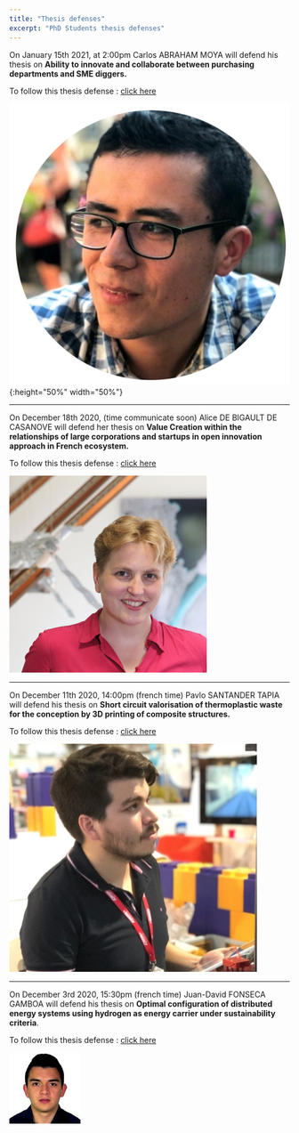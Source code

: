 ```yaml
---
title: "Thesis defenses"
excerpt: "PhD Students thesis defenses"
---
```


On January 15th 2021, at 2:00pm Carlos ABRAHAM MOYA will defend his thesis on **Ability to innovate and collaborate between purchasing departments and SME diggers.**

To follow this thesis defense : [click here](https://teams.microsoft.com/l/meetup-join/19%3ameeting_MGRhMWNkOTgtYTIxMC00NzAxLTlmMTktMGQ5YjNmMzFlZTJm%40thread.v2/0?context=%7b%22Tid%22%3a%22158716cf-46b9-48ca-8c49-c7bb67e575f3%22%2c%22Oid%22%3a%22ef775f99-31a0-4624-843e-c5f00d08f72f%22%7d) 


![Illustration](/assets/images/post/Carlos-Moya.png){:height="50%" width="50%"}


----------

On December 18th 2020, (time communicate soon) Alice DE BIGAULT DE CASANOVE will defend her thesis on **Value Creation within the relationships of large corporations and startups in open innovation approach in French ecosystem.**

To follow this thesis defense : [click here](https://teams.microsoft.com/l/meetup-join/19%3ameeting_Mzk1Y2M4ZjgtMGMxNy00ODMzLWIzNDktNjUzZGE1OWM5MTRl%40thread.v2/0?context=%7b%22Tid%22%3a%22158716cf-46b9-48ca-8c49-c7bb67e575f3%22%2c%22Oid%22%3a%22ef775f99-31a0-4624-843e-c5f00d08f72f%22%7d)


![Illustration](/assets/images/post/Alice.png)

---------

On December 11th 2020, 14:00pm (french time) Pavlo SANTANDER TAPIA will defend his thesis on **Short circuit valorisation of thermoplastic waste for the conception by 3D printing of composite structures.**

To follow this thesis defense : [click here](https://teams.microsoft.com/l/meetup-join/19%3ameeting_ZWNkOWFjZGEtMDBhNi00YWMwLWJhNTItZTAyNjEyMTI4YjE5%40thread.v2/0?context=%7b%22Tid%22%3a%22158716cf-46b9-48ca-8c49-c7bb67e575f3%22%2c%22Oid%22%3a%22ef775f99-31a0-4624-843e-c5f00d08f72f%22%7d)


![Illustration](/assets/images/post/Pavlo.png)



----------

On December 3rd 2020, 15:30pm (french time) Juan-David FONSECA GAMBOA will defend his thesis on **Optimal configuration of distributed energy systems using hydrogen as energy carrier under sustainability criteria**.

To follow this thesis defense : [click here](https://teams.microsoft.com/l/meetup-join/19%3ameeting_ZGQwMzcwMDctNWRiYy00NjZmLTg4MjAtMDc0ZmY4ZTQwZDk0%40thread.v2/0?context=%7b%22Tid%22%3a%22158716cf-46b9-48ca-8c49-c7bb67e575f3%22%2c%22Oid%22%3a%22ef775f99-31a0-4624-843e-c5f00d08f72f%22%7d)


![Illustration](/assets/images/post/JuanDavid.jpg)


